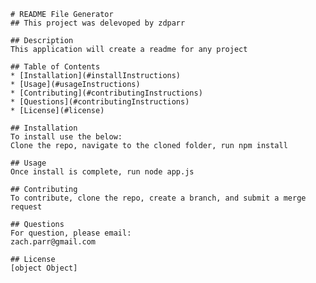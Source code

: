 
    
    # README File Generator
    ## This project was delevoped by zdparr

    ## Description
    This application will create a readme for any project

    ## Table of Contents
    * [Installation](#installInstructions)
    * [Usage](#usageInstructions)
    * [Contributing](#contributingInstructions)
    * [Questions](#contributingInstructions)
    * [License](#license)
    
    ## Installation
    To install use the below:
    Clone the repo, navigate to the cloned folder, run npm install

    ## Usage
    Once install is complete, run node app.js

    ## Contributing
    To contribute, clone the repo, create a branch, and submit a merge request

    ## Questions
    For question, please email:
    zach.parr@gmail.com

    ## License
    [object Object]

    
    
    